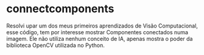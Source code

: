 # connectcomponents
Resolvi upar um dos meus primeiros aprendizados de Visão Computacional, esse código, tem por interesse mostrar Componentes conectados numa imagem. Ele não utiliza nenhum conceito de IA, apenas mostra o poder da biblioteca OpenCV utilizada no Python.
